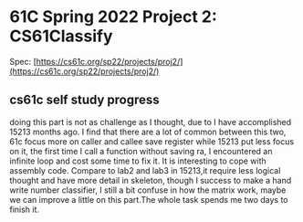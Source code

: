 # 61C Spring 2022 Project 2: CS61Classify

Spec: [https://cs61c.org/sp22/projects/proj2/](https://cs61c.org/sp22/projects/proj2/)

## cs61c self study progress

doing this part is not as challenge as I thought, due to I have accomplished 15213 months ago. I find that there are a lot of common between this two, 61c focus more on caller and callee save register while 15213 put less focus on it, the first time I call a function without saving ra, I encountered an infinite loop and cost some time to fix it.
It is interesting to cope with assembly code. Compare to lab2 and lab3 in 15213,it require less logical thought and have more detail in skeleton, though I success to make a hand write number classifier, I still a bit confuse in how the matrix work, maybe we can improve a little on this part.The whole task spends me two days to finish it.